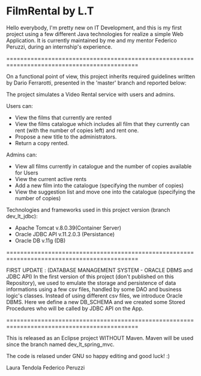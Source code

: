 # FilmRental  by L.T

Hello everybody, I'm pretty new on IT Development, and this is my first project using a few 
different Java technologies for realize a simple Web Application.
It is currently maintained by me and my mentor Federico Peruzzi, during an internship's 
experience.

============================================================================================

On a functional point of view, this project inherits required guidelines written by Dario 
Ferrarotti, presented in the 'master' branch and reported below:

The project simulates a Video Rental service with users and admins.

Users can: 
- View the films that currently are rented
- View the films catalogue which includes all film that they currently can rent 
	(with the number of copies left) and rent one. 
- Propose a new title to the administrators.
- Return a copy rented.

Admins can:
- View all films currently in catalogue and the number of copies available for Users
- View the current active rents
- Add a new film into the catalogue (specifying the number of copies)
- View the suggestion list and move one into the catalogue (specifying the number of copies)


Technologies and frameworks used in this project version (branch dev_lt_jdbc):
- Apache Tomcat v.8.0.39(Container Server)
- Oracle JDBC API v.11.2.0.3 (Persistance)
- Oracle DB v.11g (DB)

============================================================================================

FIRST UPDATE : (DATABASE MANAGEMENT SYSTEM - ORACLE DBMS and JDBC API)
In the first version of this project (don't published on this Repository), we used to emulate
the storage and persistence of data informations using a few csv files, handled by some 
DAO and business logic's classes.
Instead of using different csv files, we introduce Oracle DBMS. Here we define a new DB_SCHEMA
and we created some Stored Procedures who will be called by JDBC API on the App.

============================================================================================

This is released as an Eclipse project WITHOUT Maven.
Maven will be used since the branch named dev_lt_spring_mvc.

The code is relased under GNU so happy editing and good luck! :)

Laura Tendola
Federico Peruzzi